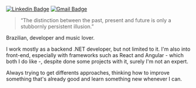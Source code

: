 [![Linkedin Badge](https://img.shields.io/badge/-LinkedIn-0077B5?style=flat-square&logo=LinkedIn&logoColor=white)](https://www.linkedin.com/in/lárisson-aquino/) [![Gmail Badge](https://img.shields.io/badge/-Gmail-D14836?style=flat-square&logo=Gmail&logoColor=white)](mailto:larissonaquino@gmail.com)

>“The distinction between the past, present and future is only a stubbornly persistent illusion.”

Brazilian, developer and music lover.

I work mostly as a backend .NET developer, but not limited to it. I'm also into front-end, especially with frameworks such as React and Angular - which both I do like -, despite done some projects with it, surely I'm not an expert. 

Always trying to get differents approaches, thinking how to improve something that's already good and learn something new whenever I can.
